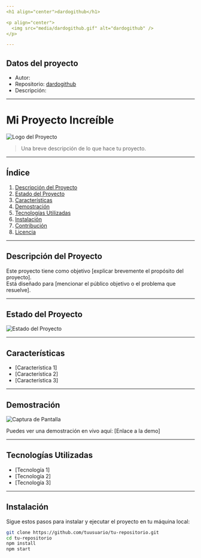 ```yaml
---
<h1 align="center">dardogithub</h1>

<p align="center">
  <img src="media/dardogithub.gif" alt="dardogithub" />
</p>

---
```


## Datos del proyecto

- Autor: 
- Repositorio: [dardogithub](https://github.com/dardogithub/challenge-amigo-secreto_esp-main)
- Descripción: 

---

#  Mi Proyecto Increíble

![Logo del Proyecto](ruta/a/tu/logo.png)

> Una breve descripción de lo que hace tu proyecto.

---

##  Índice

1. [Descripción del Proyecto](#descripción-del-proyecto)
2. [Estado del Proyecto](#estado-del-proyecto)
3. [Características](#características)
4. [Demostración](#demostración)
5. [Tecnologías Utilizadas](#tecnologías-utilizadas)
6. [Instalación](#instalación)
7. [Contribución](#contribución)
8. [Licencia](#licencia)

---

##  Descripción del Proyecto

Este proyecto tiene como objetivo [explicar brevemente el propósito del proyecto].  
Está diseñado para [mencionar el público objetivo o el problema que resuelve].

---

##  Estado del Proyecto

![Estado del Proyecto](https://img.shields.io/badge/estado-en%20desarrollo-yellow)

---

##  Características

- [Característica 1]
- [Característica 2]
- [Característica 3]

---

##  Demostración

![Captura de Pantalla](ruta/a/tu/captura.png)

Puedes ver una demostración en vivo aquí: [Enlace a la demo]

---

##  Tecnologías Utilizadas

- [Tecnología 1]
- [Tecnología 2]
- [Tecnología 3]

---

##  Instalación

Sigue estos pasos para instalar y ejecutar el proyecto en tu máquina local:

```bash
git clone https://github.com/tuusuario/tu-repositorio.git
cd tu-repositorio
npm install
npm start
